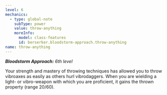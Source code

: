 ```yaml
---
level: 6
mechanics:
  - type: global-note
    subType: power
    value: throw-anything
    moreInfo:
      model: class-features
      id: berserker.bloodstorm-approach.throw-anything
name: throw-anything
---
```

_**Bloodstorm Approach:** 6th level_
Your strength and mastery of throwing techniques has allowed you to throw vibroaxes as easily as others hurl vibrodaggers. When you are wielding a light- or vibro-weapon with which you are proficient, it gains the thrown property (range 20/60).